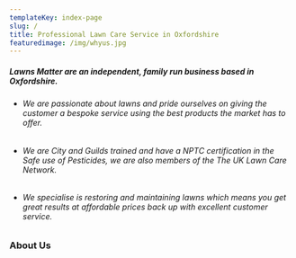 ```yaml
---
templateKey: index-page
slug: /
title: Professional Lawn Care Service in Oxfordshire
featuredimage: /img/whyus.jpg
---
```

##### Lawns Matter are an independent, family run business based in Oxfordshire.

* ###### We are passionate about lawns and pride ourselves on giving the customer a bespoke service using the best products the market has to offer.
* ###### We are City and Guilds trained and have a NPTC certification in the Safe use of Pesticides, we are also members of the The UK Lawn Care Network.
* ###### We specialise is restoring and maintaining lawns which means you get great results at affordable prices back up with excellent customer service.


### About Us ###